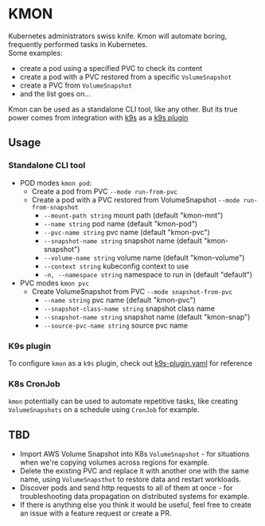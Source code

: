 # KMON  
Kubernetes administrators swiss knife. Kmon will automate boring, frequently performed tasks in Kubernetes.   
Some examples: 
* create a pod using a specified PVC to check its content
* create a pod with a PVC restored from a specific `VolumeSnapshot`
* create a PVC from `VolumeSnapshot`
* and the list goes on...

Kmon can be used as a standalone CLI tool, like any other. 
But its true power comes from integration with [k9s](https://github.com/derailed/k9s) as a [k9s plugin](https://k9scli.io/topics/plugins/)

## Usage
### Standalone CLI tool
* POD modes `kmon pod`:
    * Create a pod from PVC `--mode run-from-pvc`
    * Create a pod with a PVC restored from VolumeSnapshot `--mode run-from-snapshot`
      * `--mount-path string`      mount path (default "kmon-mnt")
      * `--name string`            pod name (default "kmon-pod")
      * `--pvc-name string`        pvc name (default "kmon-pvc")
      * `--snapshot-name string`   snapshot name (default "kmon-snapshot")
      * `--volume-name string`     volume name (default "kmon-volume")
      * `--context string`         kubeconfig context to use
      * `-n, --namespace string`   namespace to run in (default "default")
* PVC modes `kmon pvc`
  * Create VolumeSnapshot from PVC `--mode snapshot-from-pvc`
    * `--name string`                  pvc name (default "kmon-pvc")
    * `--snapshot-class-name string`   snapshot class name
    *  `--snapshot-name string`        snapshot name (default "kmon-snap")
    *  `--source-pvc-name string`      source pvc name

### K9s plugin
To configure `kmon` as a `k9s` plugin, check out [k9s-plugin.yaml](examples/k9s-plugin.yaml) for reference

### K8s CronJob
`kmon` potentially can be used to automate repetitive tasks, like creating `VolumeSnapshots` on a schedule using `CronJob` for example. 

## TBD
* Import AWS Volume Snapshot into K8s `VolumeSnapshot` - for situations when we're copying volumes across regions for example.
* Delete the existing PVC and replace it with another one with the same name, using `VolumeSnapsthot` to restore data and restart workloads.
* Discover pods and send http requests to all of them at once - for troubleshooting data propagation on distributed systems for example.
* If there is anything else you think it would be useful, feel free to create an issue with a feature request or create a PR. 